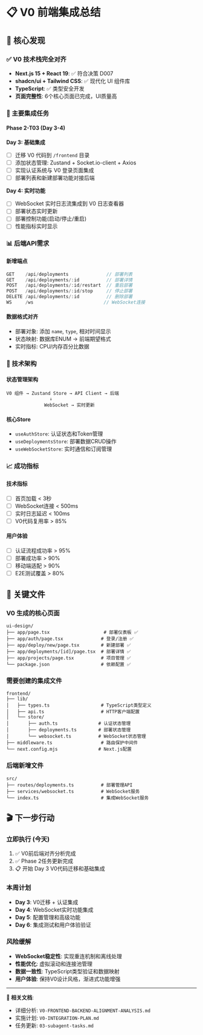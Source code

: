 # 📋 V0 前端集成总结

## 🎯 核心发现

### ✅ V0 技术栈完全对齐
- **Next.js 15 + React 19**: ✅ 符合决策 D007
- **shadcn/ui + Tailwind CSS**: ✅ 现代化 UI 组件库
- **TypeScript**: ✅ 类型安全开发
- **页面完整性**: 6个核心页面已完成，UI质量高

### 🔧 主要集成任务

#### Phase 2-T03 (Day 3-4)
**Day 3: 基础集成**
- [ ] 迁移 V0 代码到 `/frontend` 目录
- [ ] 添加状态管理: Zustand + Socket.io-client + Axios
- [ ] 实现认证系统与 V0 登录页面集成
- [ ] 部署列表和新建部署功能对接后端

**Day 4: 实时功能**
- [ ] WebSocket 实时日志流集成到 V0 日志查看器
- [ ] 部署状态实时更新
- [ ] 部署控制功能(启动/停止/重启)
- [ ] 性能指标实时显示

### 📊 后端API需求

#### 新增端点
```typescript
GET    /api/deployments              // 部署列表
GET    /api/deployments/:id          // 部署详情  
POST   /api/deployments/:id/restart  // 重启部署
POST   /api/deployments/:id/stop     // 停止部署
DELETE /api/deployments/:id          // 删除部署
WS     /ws                          // WebSocket连接
```

#### 数据格式对齐
- 部署对象: 添加 `name`, `type`, 相对时间显示
- 状态映射: 数据库ENUM → 前端期望格式  
- 实时指标: CPU/内存百分比数据

### 🚀 技术架构

#### 状态管理架构
```
V0 组件 → Zustand Store → API Client → 后端
                ↓
              WebSocket → 实时更新
```

#### 核心Store
- `useAuthStore`: 认证状态和Token管理
- `useDeploymentsStore`: 部署数据CRUD操作
- `useWebSocketStore`: 实时通信和订阅管理

### 📈 成功指标

#### 技术指标
- [ ] 首页加载 < 3秒
- [ ] WebSocket连接 < 500ms  
- [ ] 实时日志延迟 < 100ms
- [ ] V0代码复用率 > 85%

#### 用户体验
- [ ] 认证流程成功率 > 95%
- [ ] 部署成功率 > 90%
- [ ] 移动端适配 > 90%
- [ ] E2E测试覆盖 > 80%

## 📁 关键文件

### V0 生成的核心页面
```
ui-design/
├── app/page.tsx                    # 部署仪表板 ✅
├── app/auth/page.tsx              # 登录/注册 ✅
├── app/deploy/new/page.tsx        # 新建部署 ✅
├── app/deployments/[id]/page.tsx  # 部署详情 ✅
├── app/projects/page.tsx          # 项目管理 ✅
└── package.json                   # 依赖配置 ✅
```

### 需要创建的集成文件
```
frontend/
├── lib/
│   ├── types.ts                   # TypeScript类型定义
│   ├── api.ts                     # HTTP客户端配置
│   └── store/
│       ├── auth.ts               # 认证状态管理
│       ├── deployments.ts        # 部署状态管理
│       └── websocket.ts          # WebSocket状态管理
├── middleware.ts                  # 路由保护中间件
└── next.config.mjs               # Next.js配置
```

### 后端新增文件
```
src/
├── routes/deployments.ts          # 部署管理API
├── services/websocket.ts          # WebSocket服务
└── index.ts                       # 集成WebSocket服务
```

## 🎬 下一步行动

### 立即执行 (今天)
1. ✅ V0前后端对齐分析完成
2. ✅ Phase 2任务更新完成  
3. 📋 开始 Day 3 V0代码迁移和基础集成

### 本周计划
- **Day 3**: V0迁移 + 认证集成
- **Day 4**: WebSocket实时功能集成
- **Day 5**: 配置管理和高级功能
- **Day 6**: 集成测试和用户体验验证

### 风险缓解
- **WebSocket稳定性**: 实现重连机制和离线处理
- **性能优化**: 虚拟滚动和连接池管理  
- **数据一致性**: TypeScript类型验证和数据映射
- **用户体验**: 保持V0设计风格，渐进式功能增强

---

**📄 相关文档**:
- 详细分析: `V0-FRONTEND-BACKEND-ALIGNMENT-ANALYSIS.md`
- 实施计划: `V0-INTEGRATION-PLAN.md`
- 任务更新: `03-subagent-tasks.md`